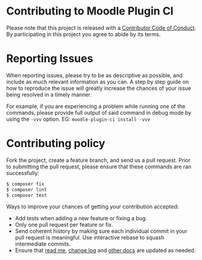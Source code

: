# Contributing to Moodle Plugin CI

Please note that this project is released with a
[Contributor Code of Conduct](http://contributor-covenant.org/version/1/2/0/). By participating in this project you 
agree to abide by its terms.

# Reporting Issues

When reporting issues, please try to be as descriptive as possible, and include as much relevant information as you
can. A step by step guide on how to reproduce the issue will greatly increase the chances of your issue being
resolved in a timely manner.

For example, if you are experiencing a problem while running one of the commands, please provide full output of said
command in debug mode by using the `-vvv` option. EG: `moodle-plugin-ci install -vvv`

# Contributing policy

Fork the project, create a feature branch, and send us a pull request.  Prior to submitting the pull request,
please ensure that these commands are ran successfully:

``` bash
$ composer fix
$ composer lint
$ composer test
```

Ways to improve your chances of getting your contribution accepted:
* Add tests when adding a new feature or fixing a bug.
* Only one pull request per feature or fix.
* Send coherent history by making sure each individual commit in your pull request is meaningful. Use interactive
  rebase to squash intermediate commits.
* Ensure that [read me](README.md), [change log](CHANGELOG.md) and [other docs](doc) are updated as needed.
